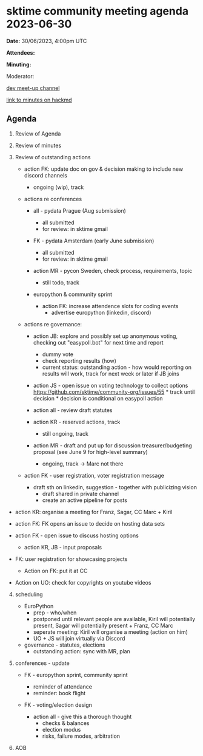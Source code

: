 
# sktime community meeting agenda 2023-06-30

**Date:** 
30/06/2023, 4:00pm UTC

**Attendees:**

**Minuting:**

Moderator:

[dev meet-up channel](https://discord.com/channels/723500657255907408/875422707523682335)

[link to minutes on hackmd](https://hackmd.io/LUsu_aLHSDWPg9ofJ3urzg)

## Agenda

1. Review of Agenda

2. Review of minutes 


3. Review of outstanding actions
    * action FK: update doc on gov & decision making to include new discord channels
        * ongoing (wip), track
    * actions re conferences
        * all - pydata Prague (Aug submission)
            * all submitted
            * for review: in sktime gmail

        * FK - pydata Amsterdam (early June submission)
            * all submitted
            * for review: in sktime gmail

        * action MR - pycon Sweden, check process, requirements, topic
            * still todo, track

        * europython & community sprint

            * action FK: increase attendence slots for coding events
                * advertise europython (linkedin, discord)

    * actions re governance:
        * action JB: explore and possibly set up anonymous voting, checking out "easypoll.bot" for next time and report
            * dummy vote
            * check reporting results (how)
            * current status: outstanding action - how would reporting on results will work, track for next week or later if JB joins

        * action JS - open issue on voting technology to collect options https://github.com/sktime/community-org/issues/55
                * track until decision
                    * decision is conditional on easypoll action
        * action all - review draft statutes
        * action KR - reserved actions, track
            * still ongoing, track

        * action MR - draft and put up for discussion treasurer/budgeting proposal (see June 9 for high-level summary)
            * ongoing, track -> Marc not there

    * action FK - user registration, voter registration message

        * draft sth on linkedin, suggestion - together with publicizing vision
            * draft shared in private channel
            * create an active pipeline for posts

* action KR: organise a meeting for Franz, Sagar, CC  Marc + Kiril 
* action FK: FK opens an issue to decide on hosting data sets

* action FK - open issue to discuss hosting options
    * action KR, JB - input proposals

+ FK: user registration for showcasing projects
    + Action on FK: put it at CC

+ Action on UO: check for copyrights on youtube videos


    
4. scheduling
    * EuroPython
        * prep - who/when
        * postponed until relevant people are available, Kiril will potentially present, Sagar will potentially present + Franz, CC Marc
        * seperate meeting: Kiril will organise a meeting (action on him)
        * UO + JS will join virtually via Discord
    * governance - statutes, elections
        * outstanding action: sync with MR, plan



7. conferences - update

    * FK - europython sprint, community sprint
        * reminder of attendance
        * reminder: book flight


    * FK - voting/election design
        * action all - give this a thorough thought
            * checks & balances
            * election modus
            * risks, failure modes, arbitration

8. AOB
